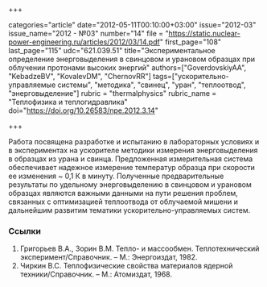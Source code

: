 +++

categories="article"
date="2012-05-11T00:10:00+03:00"
issue="2012-03"
issue_name="2012 - №03"
number="14"
file = "https://static.nuclear-power-engineering.ru/articles/2012/03/14.pdf"
first_page="108"
last_page="115"
udc="621.039.51"
title="Экспериментальное определение энерговыделения в свинцовом и урановом образцах при облучении протонами высоких энергий"
authors=["GoverdovskiyAA", "KebadzeBV", "KovalevDM", "ChernovRR"]
tags=["ускорительно-управляемые системы", "методика", "свинец", "уран", "теплоотвод", "энерговыделение"]
rubric = "thermalphysics"
rubric_name = "Теплофизика и теплогидравлика"
doi="https://doi.org/10.26583/npe.2012.3.14"

+++

Работа посвящена разработке и испытанию в лабораторных условиях и в экспериментах на ускорителе методики измерения энерговыделения в образцах из урана и свинца. Предложенная измерительная система обеспечивает надежное измерение температур образца при скорости ее изменения ~ 0,1 К в минуту. Полученные предварительные результаты по удельному энерговыделению в свинцовом и урановом образцах являются важными данными на пути решения проблем, связанных с оптимизацией теплоотвода от облучаемой мишени и дальнейшим развитим тематики ускорительно-управляемых систем.

### Ссылки

1. Григорьев В.А., Зорин В.М. Тепло- и массообмен. Теплотехнический эксперимент/Справочник. – М.: Энергоиздат, 1982.
2. Чиркин В.С. Теплофизические свойства материалов ядерной техники/Справочник. – М.: Атомиздат, 1968.